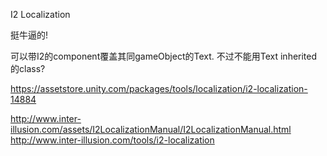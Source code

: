 I2 Localization

挺牛逼的!

可以带I2的component覆盖其同gameObject的Text.
不过不能用Text inherited的class?

https://assetstore.unity.com/packages/tools/localization/i2-localization-14884

http://www.inter-illusion.com/assets/I2LocalizationManual/I2LocalizationManual.html
http://www.inter-illusion.com/tools/i2-localization
